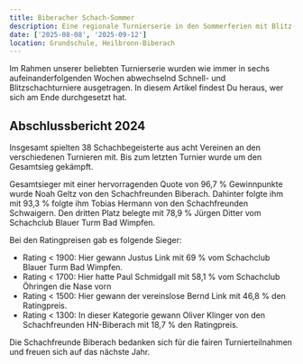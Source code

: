 ```yaml
---
title: Biberacher Schach-Sommer
description: Eine regionale Turnierserie in den Sommerferien mit Blitz- und Schnellschach im Wechsel.
date: ['2025-08-08', '2025-09-12']
location: Grundschule, Heilbronn-Biberach
---
```


Im Rahmen unserer beliebten Turnierserie wurden wie immer in sechs aufeinanderfolgenden Wochen abwechselnd Schnell- und Blitzschachturniere ausgetragen. In diesem Artikel findest Du heraus, wer sich am Ende durchgesetzt hat.

## Abschlussbericht 2024

Insgesamt spielten 38 Schachbegeisterte aus acht Vereinen an den verschiedenen Turnieren mit. Bis zum letzten Turnier wurde um den Gesamtsieg gekämpft.

Gesamtsieger mit einer hervorragenden Quote von 96,7 % Gewinnpunkte wurde Noah Geltz von den Schachfreunden Biberach. Dahinter folgte ihm mit 93,3 % folgte ihm Tobias Hermann von den Schachfreunden Schwaigern. Den dritten Platz belegte mit 78,9 % Jürgen Ditter vom Schachclub Blauer Turm Bad Wimpfen.

Bei den Ratingpreisen gab es folgende Sieger:

- Rating < 1900: Hier gewann Justus Link mit 69 % vom Schachclub Blauer Turm Bad Wimpfen.
- Rating < 1700: Hier hatte Paul Schmidgall mit 58,1 % vom Schachclub Öhringen die Nase vorn
- Rating < 1500: Hier gewann der vereinslose Bernd Link mit 46,8 % den Ratingpreis.
- Rating < 1300: In dieser Kategorie gewann Oliver Klinger von den Schachfreunden HN-Biberach mit 18,7 % den Ratingpreis.

Die Schachfreunde Biberach bedanken sich für die fairen Turnierteilnahmen und freuen sich auf das nächste Jahr.
